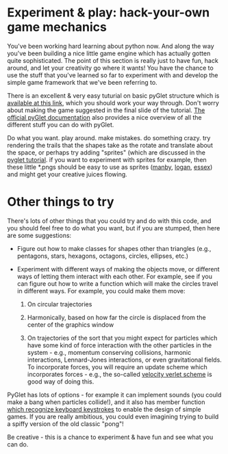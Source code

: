 # Experiment & play: hack-your-own game mechanics

You've been working hard learning about python now. And along the way you've been building a nice little game engine which has actually gotten quite sophisticated. The point of this section is really just to have fun, hack around, and let your creativity go where it wants! You have the chance to use the stuff that you've learned so far to experiment with and develop the simple game framework that we've been referring to.

There is an excellent & very easy tuturial on basic pyGlet structure which is [available at this link](http://simeonfranklin.com/talk/pyglet/slides.html#slide-1), which you should work your way through. Don't worry about making the game suggested in the final slide of the tutorial. [The official pyGlet documentation](http://pyglet.readthedocs.io/en/pyglet-1.2-maintenance/index.html) also provides a nice overview of all the different stuff you can do with pyGlet.

Do what you want. play around. make mistakes. do something crazy. try rendering the trails that the shapes take as the rotate and translate about the space, or perhaps try adding "sprites" (which are discussed in the [pyglet tutorial](http://simeonfranklin.com/talk/pyglet/slides.html#slide-1). if you want to experiment with sprites for example, then these little *.pngs should be easy to use as sprites ([manby](../python/hackSess/manby.png), [logan](../python/hackSess/logan.png), [essex](../python/hackSess/essex.png)) and might get your creative juices flowing.

# Other things to try

There's lots of other things that you could try and do with this code, and you should feel free to do what you want, but if you are stumped, then here are some suggestions:

* Figure out how to make classes for shapes other than triangles (e.g., pentagons, stars, hexagons, octagons, circles, ellipses, etc.)
* Experiment with different ways of making the objects move, or different ways of letting them interact with each other. For example, see if you can figure out how to write a function which will make the circles travel in different ways. For example, you could make them move:
    
    1. On circular trajectories
    
    2. Harmonically, based on how far the circle is displaced from the center of the graphics window
    
    3. On trajectories of the sort that you might expect for particles which have some kind of force interaction with the other particles in the system - e.g., momentum conserving collisions, harmonic interactions, Lennard-Jones interactions, or even gravitational fields. To incorporate forces, you will require an update scheme which incorporates forces - e.g., the so-called [velocity verlet scheme](https://en.wikipedia.org/wiki/Verlet_integration) is good way of doing this.
    
PyGlet has lots of options - for example it can implement sounds (you could make a bang when particles collide!), and it also has member function [which recognize keyboard keystrokes](http://pyglet.readthedocs.io/en/pyglet-1.2-maintenance/programming_guide/keyboard.html) to enable the design of simple games. If you are really ambitious, you could even imagining trying to build a spiffy version of the old classic "pong"!

Be creative - this is a chance to experiment & have fun and see what you can do.

